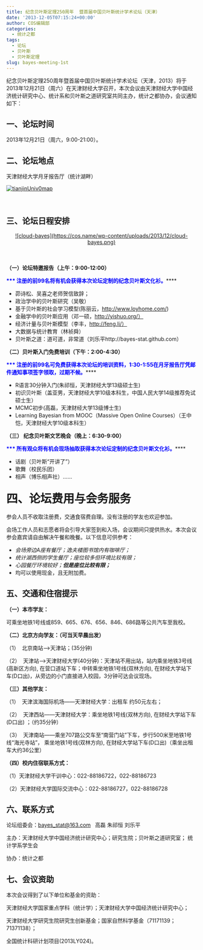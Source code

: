 ```yaml
---
title: 纪念贝叶斯定理250周年  暨首届中国贝叶斯统计学术论坛（天津）
date: '2013-12-05T07:15:24+00:00'
author: COS编辑部
categories:
  - 统计之都
tags:
  - 论坛
  - 贝叶斯
  - 贝叶斯定理
slug: bayes-meeting-1st
---
```


纪念贝叶斯定理250周年暨首届中国贝叶斯统计学术论坛（天津，2013）将于2013年12月21日（周六）在天津财经大学召开，本次会议由天津财经大学中国经济统计研究中心、统计系和贝叶斯之道研究室共同主办，统计之都协办，会议通知如下：

## 一、论坛时间

2013年12月21日（周六，9:00-21:00）。

## 二、论坛地点

天津财经大学月牙报告厅（统计湖畔）

[![tianjinUniv0map](https://cos.name/wp-content/uploads/2013/12/tianjinUniv0map.png)](https://cos.name/wp-content/uploads/2013/12/tianjinUniv0map.png)

&nbsp;

## 三、论坛日程安排

<p style="text-align: center;">
  <a href="https://cos.name/wp-content/uploads/2013/12/cloud-bayes.png">![cloud-bayes](https://cos.name/wp-content/uploads/2013/12/cloud-bayes.png)</a>
</p>

<!--more-->

<span style="line-height: 1.5;"><br /> </span>

**（一）****论坛特邀报告（上午：****9:00-12:00****）******

<span style="color: #0000ff;"><b>*** </b><b>注册的前</b><b>99</b><b>名将</b><b>有机会</b><b>获得本次论坛定制的纪念贝叶斯文化衫。</b></span>****

  * 茆诗松、吴喜之老师贺信致辞；
  * 政治学中的贝叶斯研究（吴敬）
  * 基于贝叶斯的社会学习模型(陈丽云，http://www.loyhome.com/)
  * 金融学中的贝叶斯应用（邓一硕，http://yishuo.org/）
  * 经济计量与贝叶斯模型（李丰，http://feng.li/）
  * 大数据与统计教育（林祯舜）
  * 贝叶斯之道：道可道，非常道（刘乐平http://bayes-stat.github.com）

**（二）****贝叶斯入门免费培训（下午：****2:00-4:30****）******

<span style="color: #0000ff;"><b>*** </b><b>注册的前</b><b>99</b><b>名可免费获得本次论坛的培训资料，</b><b>1:30-1:55</b><b>在月牙报告厅凭邮件通知事项签字领取，过期不候。</b></span>****

  * R语言30分钟入门(朱祁恒，天津财经大学13级硕士生)
  * 初识贝叶斯（盖亚男，天津财经大学10级本科生，中国人民大学14级推荐免试硕士生）
  * MCMC初步(高磊，天津财经大学13级博士生)
  * Learning Bayesian from MOOC（Massive Open Online Courses）（王中恺，天津财经大学10级本科生）

**（三） ****纪念贝叶斯文艺晚会（晚上：****6:30-9:00****）******

<span style="color: #0000ff;"><b>*** </b><b>所有观众将</b><b>有机会</b><b>现场抽取获得本次论坛定制的纪念贝叶斯文化衫。</b></span>****

  * 话剧（贝叶斯“开讲了”）
  * 歌舞（校民乐团）
  * 相声（博乐相声社）……

## <span style="font-size: 30px; line-height: 1.3;">四、论坛费用与会务服务</span>

参会人员不收取注册费，交通食宿费自理。没有注册的学友也欢迎参加。

会场工作人员和志愿者将会引导大家签到和入场，会议期间只提供热水。本次会议参会嘉宾请自由解决午餐和晚餐。以下信息可供参考：

  * _会场旁边A座有餐厅；逸夫楼图书馆内有咖啡厅；_
  * _统计湖西侧的学生餐厅；座位较多但环境比较有限；_
  * _心园餐厅环境较好；__但是座位比较有限；___
  * 均可以使用现金，且无附加费。

## 五、交通和住宿提示

**（一）本市学友：**

可乘坐地铁1号线或859、665、676、656、846、686路等公共汽车至我校。

**（二）北京方向学友：（可当天早晨出发）**

（1）  北京南站——>天津站；(35分钟)

（2）  天津站——>天津财经大学(40分钟)：天津站不用出站，站内乘坐地铁3号线(高新区方向), 在营口道站下车；中转乘坐地铁1号线(双林方向), 在财经大学站下车(D口出)，从旁边的小门直接进入校园，3分钟可达会议现场。

**（三）其他学友：**

（1）  天津滨海国际机场——天津财经大学：出租车 约50元左右；

（2）  天津西站——天津财经大学：乘坐地铁1号线(双林方向), 在财经大学站下车(D口出) ；（约35分钟）

（3）  天津南站——乘坐707路公交车至“南营门站”下车，步行500米至地铁1号线“海光寺站”， 乘坐地铁1号线(双林方向), 在财经大学站下车(D口出)（乘坐出租车大约36公里）

**（四）校内住宿联系方式：**

（1）天津财经大学干训中心：022-88186722，022-88186723

（2）天津财经大学国际交流中心：022-88186727，022-88186728

## 六、联系方式

论坛组委会：bayes_stat@163.com   高磊 朱祁恒 刘乐平

主办：天津财经大学中国经济统计研究中心；研究生院；贝叶斯之道研究室； 统计学系学生会

协办：统计之都

## 七、会议资助

本次会议得到了以下单位和基金的资助：

天津财经大学国家重点学科（统计学）；天津财经大学中国经济统计研究中心；

天津财经大学研究生院研究生创新基金；国家自然科学基金（71171139；71371138）；

全国统计科研计划项目(2013LY024)。

